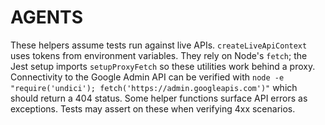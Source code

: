 # AGENTS

These helpers assume tests run against live APIs. `createLiveApiContext` uses tokens from environment variables. They rely on Node's `fetch`; the Jest setup imports `setupProxyFetch` so these utilities work behind a proxy. Connectivity to the Google Admin API can be verified with `node -e "require('undici'); fetch('https://admin.googleapis.com')"` which should return a 404 status.
Some helper functions surface API errors as exceptions. Tests may assert on these when verifying 4xx scenarios.

